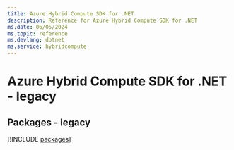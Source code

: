 ```yaml
---
title: Azure Hybrid Compute SDK for .NET
description: Reference for Azure Hybrid Compute SDK for .NET
ms.date: 06/05/2024
ms.topic: reference
ms.devlang: dotnet
ms.service: hybridcompute
---
```

# Azure Hybrid Compute SDK for .NET - legacy
## Packages - legacy
[!INCLUDE [packages](hybrid-compute-index.md)]